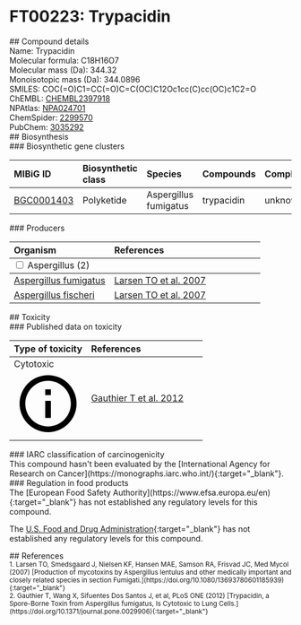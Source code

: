 
# FT00223: Trypacidin
<div class="molecule_image" style="float:left">
<img data-smiles= COC(=O)C1=CC(=O)C=C(OC)C12OC1=CC(C)=CC(OC)=C1C2=O data-smiles-options="{ 'width': 350, 'height': 350 }" />
</div>
## Compound details
<div style="overflow:hidden">
Name: Trypacidin<br>
Molecular formula: C18H16O7<br>
Molecular mass (Da): 344.32<br>
Monoisotopic mass (Da): 344.0896<br>
<div class="break_all">
SMILES: COC(=O)C1=CC(=O)C=C(OC)C12Oc1cc(C)cc(OC)c1C2=O<br>
</div>
        ChEMBL: <a href=https://www.ebi.ac.uk/chembl/compound_report_card/CHEMBL2397918 target="_blank">CHEMBL2397918</a><br>
        NPAtlas: <a href=https://www.npatlas.org/explore/compounds/NPA024701 target="_blank">NPA024701</a><br>
        ChemSpider: <a href=https://www.chemspider.com/Chemical-Structure.2299570.html target="_blank">2299570</a><br>
        PubChem: <a href=https://pubchem.ncbi.nlm.nih.gov/compound/3035292 target="_blank">3035292</a><br>
</div>

<div markdown="block" class="section">
## Biosynthesis
<div markdown="block" class="subsection">
### Biosynthetic gene clusters
<table>
<thead>
<tr>
<th style="text-align: left;" role="columnheader" data-sort-default>MIBiG ID</th>
<th style="text-align: left;" role="columnheader">Biosynthetic class</th>
<th style="text-align: left;" role="columnheader">Species</th>
<th style="text-align: left;" role="columnheader">Compounds</th>
<th style="text-align: left;" role="columnheader">Complete</th>
<th style="text-align: left;" role="columnheader">Minimal entry</th>
</tr>
</thead>
<tbody>
        <tr>
        <td style="text-align: left;"><a href="https://mibig.secondarymetabolites.org/repository/BGC0001403" target="_blank">BGC0001403</a></td>
        <td style="text-align: left;">Polyketide</td>
        <td style="text-align: left;">Aspergillus fumigatus</td>
        <td style="text-align: left;">trypacidin</td>
        <td style="text-align: left;">unknown</td>
        <td style="text-align: left;">True</td>
        </tr>
</tbody>
</table>
</div>

<div markdown="block" class="subsection">
### Producers
<table>
<thead>
<tr>
<th style="text-align: left;" role="columnheader" width="40%" data-sort-default>Organism</th>
<th style="text-align: left;" role="columnheader" width="60%">References</th>
</tr>
</thead>
        <tbody class="header">
        <tr>
        <td style="text-align: left;" colspan="2">
        <input type="checkbox" data-toggle="toggle" id=Aspergillus>
        <label for=Aspergillus>Aspergillus (2)</label>
        </td>
        </tr>
        </tbody>
        <tbody class="hide">
                <tr>
                <td style="text-align: left;"><a href="https://www.ncbi.nlm.nih.gov/Taxonomy/Browser/wwwtax.cgi?mode=Info&id=746128" target="_blank">Aspergillus fumigatus</a></td>
                <td style="text-align: left;"><a href="#REF00169">Larsen TO et al. 2007</a></td>
                </tr>
                <tr>
                <td style="text-align: left;"><a href="https://www.ncbi.nlm.nih.gov/Taxonomy/Browser/wwwtax.cgi?mode=Info&id=36630" target="_blank">Aspergillus fischeri</a></td>
                <td style="text-align: left;"><a href="#REF00169">Larsen TO et al. 2007</a></td>
                </tr>
        </tbody>
</table>
</div>
</div>

<div markdown="block" class="section">
## Toxicity
<div markdown="block" class="subsection">
### Published data on toxicity
<table>
<thead>
<tr>
<th style="text-align: left;" role="columnheader" width="40%" data-sort-default>Type of toxicity</th>
<th style="text-align: left;" role="columnheader" width="60%">References</th>
</tr>
</thead>
<tbody>
<tr>
<td style="text-align: left;">Cytotoxic <span class="twemoji" title="Toxic to cells"><svg xmlns="http://www.w3.org/2000/svg" viewBox="0 0 24 24"><path d="M11 9h2V7h-2m1 13c-4.41 0-8-3.59-8-8s3.59-8 8-8 8 3.59 8 8-3.59 8-8 8m0-18A10 10 0 0 0 2 12a10 10 0 0 0 10 10 10 10 0 0 0 10-10A10 10 0 0 0 12 2m-1 15h2v-6h-2v6Z"></path></svg></span></td>
<td style="text-align: left;"><a href="#REF00170">Gauthier T et al. 2012</a></td>
</tr>
</tbody>
</table>
</div>

<div markdown="block" class="subsection">
### IARC classification of carcinogenicity
<div markdown="block" class="indented_block">
This compound hasn't been evaluated by the [International Agency for Research on Cancer](https://monographs.iarc.who.int/){:target="_blank"}.<br>
</div>
</div>

<div markdown="block" class="subsection">
### Regulation in food products
<div markdown="block" class="indented_block">
The [European Food Safety Authority](https://www.efsa.europa.eu/en){:target="_blank"} has not established any regulatory levels for this compound. <br>

The [U.S. Food and Drug Administration](https://www.fda.gov/){:target="_blank"} has not established any regulatory levels for this compound. <br>

</div>
</div>

</div>

<div markdown="block" class="section">
## References
<div markdown="block" style="font-size: smaller;">
<span id=REF00169>
1. Larsen TO, Smedsgaard J, Nielsen KF, Hansen MAE, Samson RA, Frisvad JC, Med Mycol (2007) [Production of mycotoxins by Aspergillus lentulus and other medically important and closely related species in section Fumigati.](https://doi.org/10.1080/13693780601185939){:target="_blank"}<br>
</span>

<span id=REF00170>
2. Gauthier T, Wang X, Sifuentes Dos Santos J, et al, PLoS ONE (2012) [Trypacidin, a Spore-Borne Toxin from Aspergillus fumigatus, Is Cytotoxic to Lung Cells.](https://doi.org/10.1371/journal.pone.0029906){:target="_blank"}<br>
</span>

</div>
</div>

<script type="text/javascript" src="https://unpkg.com/smiles-drawer@2.0.1/dist/smiles-drawer.min.js"></script>
<script>
    SmiDrawer.apply();
</script>